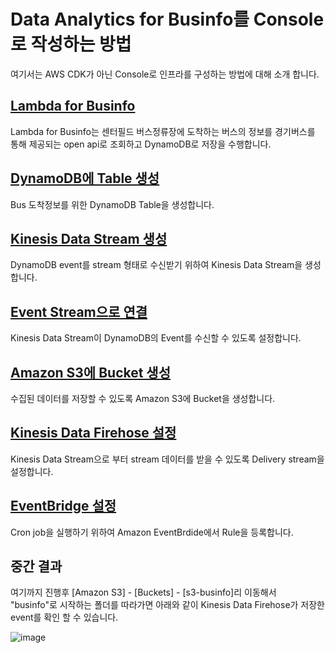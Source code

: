 # Data Analytics for Businfo를 Console로 작성하는 방법

여기서는 AWS CDK가 아닌 Console로 인프라를 구성하는 방법에 대해 소개 합니다.

## [Lambda for Businfo](https://github.com/kyopark2014/data-analytics-for-businfo/blob/main/console/lambda-for-businfo.md)

Lambda for Businfo는 센터필드 버스정류장에 도착하는 버스의 정보를 경기버스를 통해 제공되는 open api로 조회하고 DynamoDB로 저장을 수행합니다. 


## [DynamoDB에 Table 생성](https://github.com/kyopark2014/data-analytics-for-businfo/blob/main/console/dynamodb.md)

Bus 도착정보를 위한 DynamoDB Table을 생성합니다. 


## [Kinesis Data Stream 생성](https://github.com/kyopark2014/data-analytics-for-businfo/blob/main/console/kinesis-data-stream.md)

DynamoDB event를 stream 형태로 수신받기 위하여 Kinesis Data Stream을 생성합니다. 

## [Event Stream으로 연결](https://github.com/kyopark2014/data-analytics-for-businfo/blob/main/console/kinesis-event-source.md)

Kinesis Data Stream이 DynamoDB의 Event를 수신할 수 있도록 설정합니다. 

## [Amazon S3에 Bucket 생성](https://github.com/kyopark2014/data-analytics-for-businfo/blob/main/console/s3-bucket.md)

수집된 데이터를 저장할 수 있도록 Amazon S3에 Bucket을 생성합니다.

## [Kinesis Data Firehose 설정](https://github.com/kyopark2014/data-analytics-for-businfo/blob/main/console/kinesis-data-firehose.md)

Kinesis Data Stream으로 부터 stream 데이터를 받을 수 있도록 Delivery stream을 설정합니다. 

## [EventBridge 설정](https://github.com/kyopark2014/data-analytics-for-businfo/blob/main/console/cron.md)

Cron job을 실행하기 위하여 Amazon EventBrdide에서 Rule을 등록합니다. 

## 중간 결과 

여기까지 진행후 [Amazon S3] - [Buckets] - [s3-businfo]리 이동해서 "businfo"로 시작하는 폴더를 따라가면 아래와 같이 Kinesis Data Firehose가 저장한 event를 확인 할 수 있습니다. 

![image](https://user-images.githubusercontent.com/52392004/163919326-1e26173e-3cdb-45b2-b105-64643fe63ab9.png)




